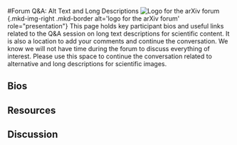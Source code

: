#Forum Q&A: Alt Text and Long Descriptions
![Logo for the arXiv forum](../../assets/arxiv-lockup-forum-bgcolor.png){.mkd-img-right .mkd-border alt='logo for the arXiv forum' role="presentation"}
This page holds key participant bios and useful links related to the Q&A session on long text descriptions for scientific content. It is also a location to add your comments and continue the conversation. We know we will not have time during the forum to discuss everything of interest. Please use this space to continue the conversation related to alternative and long descriptions for scientific images.

## Bios

## Resources

## Discussion
